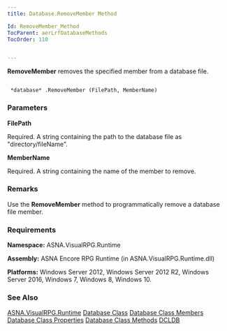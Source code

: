 ```yaml
---
title: Database.RemoveMember Method

Id: RemoveMember_Method
TocParent: aerLrfDatabaseMethods
TocOrder: 110


---
```


**RemoveMember** removes the specified member from a database file. 

```

 *database* .RemoveMember (FilePath, MemberName)
```

### Parameters

**FilePath** 

Required.  A string containing the path to the database file
                as "directory/fileName".


**MemberName** 

Required.  A string containing the name of the member to
                remove.


### Remarks
Use the **RemoveMember** method to programmatically remove a database file member.

### Requirements
**Namespace:** ASNA.VisualRPG.Runtime 

**Assembly:** ASNA Encore RPG Runtime (in ASNA.VisualRPG.Runtime.dll) 

**Platforms:** Windows Server 2012, Windows Server 2012 R2, Windows Server 2016, Windows 7, Windows 8, Windows 10. 

### See Also
[ASNA.VisualRPG.Runtime](aerLrfRuntimeNamespace.html)
[Database Class](Date_Formats.html)
[Database Class Members](aerLrfDatabasePropertiesMain.html)
[Database Class Properties](aerLrfDatabasePropertiesMain.html)
[Database Class Methods](aerLrfDatabaseMethods.html)
[DCLDB](DCLDB.html) 
